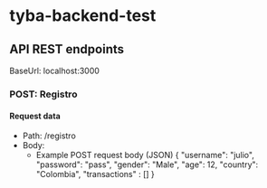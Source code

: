 # tyba-backend-test

## API REST endpoints

BaseUrl: localhost:3000

### POST: Registro
#### Request data
- Path: /registro
- Body: 
  - Example POST request body (JSON)
{
    "username": "julio",
    "password": "pass",
    "gender": "Male",
    "age": 12,
    "country": "Colombia",
    "transactions" : []
}
